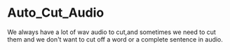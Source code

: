 # Auto_Cut_Audio
We always have a lot of wav audio to cut,and sometimes we need to cut them and we don't want to cut off a word or a complete sentence in audio.
